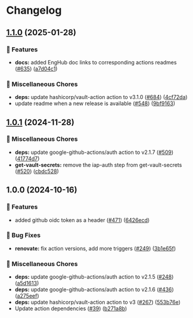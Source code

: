 # Changelog

## [1.1.0](https://github.com/khulnasoft/shared-workflows/compare/get-vault-secrets-v1.0.1...get-vault-secrets-v1.1.0) (2025-01-28)


### 🎉 Features

* **docs:** added EngHub doc links to corresponding actions readmes ([#635](https://github.com/khulnasoft/shared-workflows/issues/635)) ([a7d04c1](https://github.com/khulnasoft/shared-workflows/commit/a7d04c1e98496dbf07f8e44602933af07ba62f9f))


### 🔧 Miscellaneous Chores

* **deps:** update hashicorp/vault-action action to v3.1.0 ([#684](https://github.com/khulnasoft/shared-workflows/issues/684)) ([4cf72da](https://github.com/khulnasoft/shared-workflows/commit/4cf72da04db103f024b145c360f0743c298740b5))
* update readme when a new release is available ([#548](https://github.com/khulnasoft/shared-workflows/issues/548)) ([9bf9163](https://github.com/khulnasoft/shared-workflows/commit/9bf9163126c44247bcee6b6b9390eb488f9ead53))

## [1.0.1](https://github.com/khulnasoft/shared-workflows/compare/get-vault-secrets-v1.0.0...get-vault-secrets-v1.0.1) (2024-11-28)


### 🔧 Miscellaneous Chores

* **deps:** update google-github-actions/auth action to v2.1.7 ([#509](https://github.com/khulnasoft/shared-workflows/issues/509)) ([41774d7](https://github.com/khulnasoft/shared-workflows/commit/41774d7ebb3ca78e05aa6d2007e5e98c7a2fcf4f))
* **get-vault-secrets:** remove the iap-auth step from get-vault-secrets ([#520](https://github.com/khulnasoft/shared-workflows/issues/520)) ([cbdc528](https://github.com/khulnasoft/shared-workflows/commit/cbdc528c28586253be7c33b531916b2bd7431324))

## 1.0.0 (2024-10-16)


### 🎉 Features

* added github oidc token as a header ([#471](https://github.com/khulnasoft/shared-workflows/issues/471)) ([6426ecd](https://github.com/khulnasoft/shared-workflows/commit/6426ecdc24bc202b5d0ac928f1bbede1ebcc4298))


### 🐛 Bug Fixes

* **renovate:** fix action versions, add more triggers ([#249](https://github.com/khulnasoft/shared-workflows/issues/249)) ([3b1e65f](https://github.com/khulnasoft/shared-workflows/commit/3b1e65f1b3b563a309b4aa5f888d916ad389cec3))


### 🔧 Miscellaneous Chores

* **deps:** update google-github-actions/auth action to v2.1.5 ([#248](https://github.com/khulnasoft/shared-workflows/issues/248)) ([a5d1613](https://github.com/khulnasoft/shared-workflows/commit/a5d1613fba998ba9b99b7267b6f9b915562da962))
* **deps:** update google-github-actions/auth action to v2.1.6 ([#436](https://github.com/khulnasoft/shared-workflows/issues/436)) ([a275eef](https://github.com/khulnasoft/shared-workflows/commit/a275eefa9f63e3bec05bd90ea77cfbbc9879afe8))
* **deps:** update hashicorp/vault-action action to v3 ([#267](https://github.com/khulnasoft/shared-workflows/issues/267)) ([553b76e](https://github.com/khulnasoft/shared-workflows/commit/553b76e74be26afbed46de7df5393459deccacad))
* Update action dependencies ([#39](https://github.com/khulnasoft/shared-workflows/issues/39)) ([b271a8b](https://github.com/khulnasoft/shared-workflows/commit/b271a8b01e61d00dc987dbb77744bd9e01fe862d))
